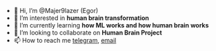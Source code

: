 - 👋 Hi, I’m @Majer9lazer (Egor)
- 👀 I’m interested in **human brain transformation**
- 🌱 I’m currently learning **how ML works and how human brain works**
- 💞️ I’m looking to collaborate on **Human Brain Project**
- 📫 How to reach me [telegram](https://t.me/sidorenko_egor), [email](mailto:sidorenkoegor1999@mail.ru)

<!---
Majer9lazer/Majer9lazer is a ✨ special ✨ repository because its `README.md` (this file) appears on your GitHub profile.
You can click the Preview link to take a look at your changes.
--->
